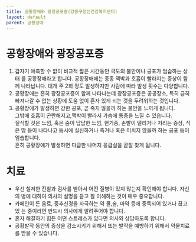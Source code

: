 ```yaml
---
title: 공황장애와 광장공포증(강동구정신건강복지센터)
layout: default
parent: 공황장애
---
```


# 공항장애와 광장공포증
1. 갑자기 예측할 수 없이 비교적 짧은 시간동안 극도의 불안이나 공포가 엄습하는 상태 를 공황장애라고 합니다. 공황장애에는 종종 맥박과 호흡이 빨라지는 증상이 함께 나타납니다. 대개 주 2회 정도 발생하지만 사람에 따라 발생 횟수는 다양합니다.
2. 공황장애는 흔히 광장공포증이 함께 나타나는데 광장공포증은 공공장소, 특히 급히 빠져나갈 수 없는 상황에 도움 없이 혼자 있게 되는 것을 두려워하는 것입니다.
3. 공황장애가 발생하면 강한 공포, 곧 죽지 않을까 하는 불안을 느끼게 됩니다.  
그밖에 호흡이 곤란해지고,맥박이 빨라서 가슴에 통증을 느낄 수 있습니다.  
질식할 것은 느낌, 혹은 숨이 답답한 느낌, 현기증, 손발이 떨리거나 저리는 증상, 식은 땀 등이 나타나고 동시에 실신하거나 죽거나 혹은 미치지 않을까 하는 공포 등이 엄습합니다.  
흔히 공황장애가 발생하면 다급한 나머지 응급실을 곧잘 찾게 됩니다.

# 치료
- 우선 철저한 진찰과 검사를 받아서 어떤 질병이 있지 않는지 확인해야 합니다. 자신의 병에 대하여 의사의 설명을 듣고 잘 이해하는 것이 매우 중요합니다.
- 카페인이 든 음료, 중추신경을 자극하는 약 물,술, 마약 등에 중독되어 있거나 끊고 있 는 중이라면 반드시 의사에게 알려주어야 합니다.
- 혼자 해결하기 힘든 어떤 스트레스가 있다면 의사와 상담하도록 합니다.
- 공황발작 동안의 증상을 감소시키기 위해서 또는 발작을 예방하기 위해서 약물치료를 받을 수 있습니다.